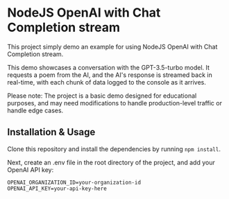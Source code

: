# NodeJS OpenAI with Chat Completion stream

This project simply demo an example for using NodeJS OpenAI with Chat Completion stream.

This demo showcases a conversation with the GPT-3.5-turbo model. It requests a poem from the AI, and the AI's response is streamed back in real-time, with each chunk of data logged to the console as it arrives.

Please note: The project is a basic demo designed for educational purposes, and may need modifications to handle production-level traffic or handle edge cases.

## Installation & Usage

Clone this repository and install the dependencies by running `npm install`.

Next, create an .env file in the root directory of the project, and add your OpenAI API key:

```
OPENAI_ORGANIZATION_ID=your-organization-id
OPENAI_API_KEY=your-api-key-here
```